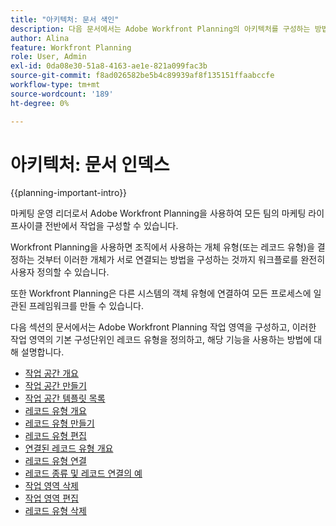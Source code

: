 ```yaml
---
title: "아키텍처: 문서 색인"
description: 다음 문서에서는 Adobe Workfront Planning의 아키텍처를 구성하는 방법에 대해 설명합니다. 이 구성의 일부로, 작업 공간, 레코드 유형 및 사용자 지정 필드를 만들어 Workfront Planning에서 관리할 워크플로를 매핑하는 방법에 대해 알아봅니다.
author: Alina
feature: Workfront Planning
role: User, Admin
exl-id: 0da08e30-51a8-4163-ae1e-821a099fac3b
source-git-commit: f8ad026582be5b4c89939af8f135151ffaabccfe
workflow-type: tm+mt
source-wordcount: '189'
ht-degree: 0%

---
```



# 아키텍처: 문서 인덱스

{{planning-important-intro}}

마케팅 운영 리더로서 Adobe Workfront Planning을 사용하여 모든 팀의 마케팅 라이프사이클 전반에서 작업을 구성할 수 있습니다.

Workfront Planning을 사용하면 조직에서 사용하는 개체 유형(또는 레코드 유형)을 결정하는 것부터 이러한 개체가 서로 연결되는 방법을 구성하는 것까지 워크플로를 완전히 사용자 정의할 수 있습니다.

또한 Workfront Planning은 다른 시스템의 객체 유형에 연결하여 모든 프로세스에 일관된 프레임워크를 만들 수 있습니다.

다음 섹션의 문서에서는 Adobe Workfront Planning 작업 영역을 구성하고, 이러한 작업 영역의 기본 구성단위인 레코드 유형을 정의하고, 해당 기능을 사용하는 방법에 대해 설명합니다.

* [작업 공간 개요](/help/quicksilver/planning/architecture/workspaces-overview.md)
* [작업 공간 만들기](/help/quicksilver/planning/architecture/create-workspaces.md)
* [작업 공간 템플릿 목록](/help/quicksilver/planning/architecture/workspace-templates.md)
* [레코드 유형 개요](/help/quicksilver/planning/architecture/overview-of-record-types.md)
* [레코드 유형 만들기](/help/quicksilver/planning/architecture/create-record-types.md)
* [레코드 유형 편집](/help/quicksilver/planning/architecture/edit-record-types.md)
* [연결된 레코드 유형 개요](/help/quicksilver/planning/architecture/connect-record-types-overview.md)
* [레코드 유형 연결](/help/quicksilver/planning/architecture/connect-record-types.md)
* [레코드 종류 및 레코드 연결의 예](/help/quicksilver/planning/architecture/example-connect-record-types-and-records.md)
* [작업 영역 삭제](/help/quicksilver/planning/architecture/delete-workspaces.md)
* [작업 영역 편집](/help/quicksilver/planning/architecture/edit-workspaces.md)
* [레코드 유형 삭제](/help/quicksilver/planning/architecture/delete-record-types.md)

